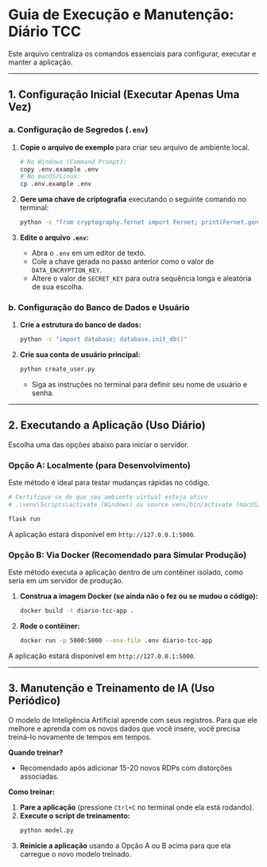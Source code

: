 # Guia de Execução e Manutenção: Diário TCC

Este arquivo centraliza os comandos essenciais para configurar, executar e manter a aplicação.

---

## 1. Configuração Inicial (Executar Apenas Uma Vez)

### a. Configuração de Segredos (`.env`)

1.  **Copie o arquivo de exemplo** para criar seu arquivo de ambiente local.
    ```bash
    # No Windows (Command Prompt):
    copy .env.example .env
    # No macOS/Linux:
    cp .env.example .env
    ```

2.  **Gere uma chave de criptografia** executando o seguinte comando no terminal:
    ```bash
    python -c "from cryptography.fernet import Fernet; print(Fernet.generate_key().decode())"
    ```

3.  **Edite o arquivo `.env`:**
    * Abra o `.env` em um editor de texto.
    * Cole a chave gerada no passo anterior como o valor de `DATA_ENCRYPTION_KEY`.
    * Altere o valor de `SECRET_KEY` para outra sequência longa e aleatória de sua escolha.

### b. Configuração do Banco de Dados e Usuário

1.  **Crie a estrutura do banco de dados:**
    ```bash
    python -c "import database; database.init_db()"
    ```

2.  **Crie sua conta de usuário principal:**
    ```bash
    python create_user.py
    ```
    * Siga as instruções no terminal para definir seu nome de usuário e senha.

---

## 2. Executando a Aplicação (Uso Diário)

Escolha uma das opções abaixo para iniciar o servidor.

### Opção A: Localmente (para Desenvolvimento)

Este método é ideal para testar mudanças rápidas no código.

```bash
# Certifique-se de que seu ambiente virtual esteja ativo
# .\venv\Scripts\activate (Windows) ou source venv/bin/activate (macOS/Linux)

flask run
```
A aplicação estará disponível em `http://127.0.0.1:5000`.

### Opção B: Via Docker (Recomendado para Simular Produção)

Este método executa a aplicação dentro de um contêiner isolado, como seria em um servidor de produção.

1.  **Construa a imagem Docker (se ainda não o fez ou se mudou o código):**
    ```bash
    docker build -t diario-tcc-app .
    ```

2.  **Rode o contêiner:**
    ```bash
    docker run -p 5000:5000 --env-file .env diario-tcc-app
    ```
A aplicação estará disponível em `http://127.0.0.1:5000`.

---

## 3. Manutenção e Treinamento de IA (Uso Periódico)

O modelo de Inteligência Artificial aprende com seus registros. Para que ele melhore e aprenda com os novos dados que você insere, você precisa treiná-lo novamente de tempos em tempos.

**Quando treinar?**
-   Recomendado após adicionar 15-20 novos RDPs com distorções associadas.

**Como treinar:**
1.  **Pare a aplicação** (pressione `Ctrl+C` no terminal onde ela está rodando).
2.  **Execute o script de treinamento:**
    ```bash
    python model.py
    ```
3.  **Reinicie a aplicação** usando a Opção A ou B acima para que ela carregue o novo modelo treinado.